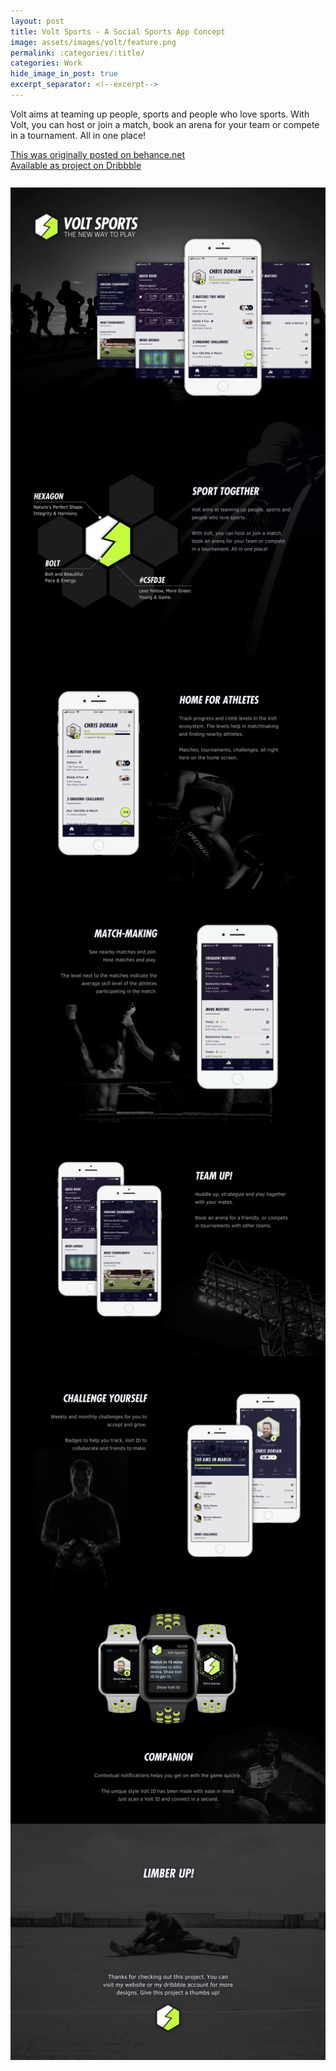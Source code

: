 ```yaml
---
layout: post
title: Volt Sports - A Social Sports App Concept
image: assets/images/volt/feature.png
permalink: :categories/:title/
categories: Work
hide_image_in_post: true
excerpt_separator: <!--excerpt-->
---
```

<p>Volt aims at teaming up people, sports and people who love sports. With Volt, you can host or join a match, book an arena for your team or compete in a tournament. All in one place!</p>
<!--excerpt-->
<a href="https://www.behance.net/gallery/63067091/Volt-Sports-A-Social-Sports-App-Concept" target="_blank">This was originally posted on behance.net</a>
<br>
<a href="https://dribbble.com/sahildave/projects/663391-Volt-Sports" target="_blank">Available as project on Dribbble</a>

<br>
<br>
<br>
<img src="/assets/images/volt/1.png" alt="" style="margin-top: -0.5em;">
<img src="/assets/images/volt/2.png" alt="" style="margin-top: -0.5em;">
<img src="/assets/images/volt/3.png" alt="" style="margin-top: -0.5em;">
<img src="/assets/images/volt/4.png" alt="" style="margin-top: -0.5em;">
<img src="/assets/images/volt/5.png" alt="" style="margin-top: -0.5em;">
<img src="/assets/images/volt/6.png" alt="" style="margin-top: -0.5em;">
<img src="/assets/images/volt/7.png" alt="" style="margin-top: -0.5em;">
<img src="/assets/images/volt/8.png" alt="" style="margin-top: -0.5em;">